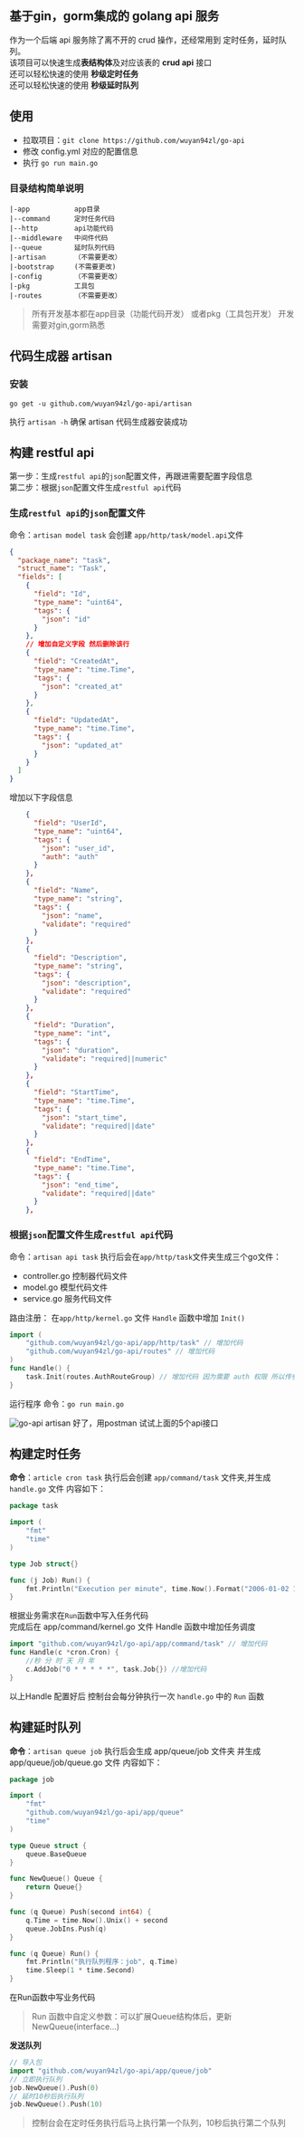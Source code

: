 ## 基于gin，gorm集成的 golang api 服务
作为一个后端 api 服务除了离不开的 crud 操作，还经常用到 定时任务，延时队列。  
该项目可以快速生成**表结构体**及对应该表的 **crud api** 接口  
还可以轻松快速的使用 **秒级定时任务**  
还可以轻松快速的使用 **秒级延时队列**
## 使用
- 拉取项目：`git clone https://github.com/wuyan94zl/go-api`  
- 修改 config.yml 对应的配置信息    
- 执行 `go run main.go`  

### 目录结构简单说明
```
|-app           app目录
|--command      定时任务代码
|--http         api功能代码
|--middleware   中间件代码
|--queue        延时队列代码
|-artisan       （不需要更改）
|-bootstrap     (不需要更改)
|-config        （不需要更改）
|-pkg           工具包
|-routes        （不需要更改）
```
> 所有开发基本都在app目录（功能代码开发） 或者pkg（工具包开发）
> 开发需要对gin,gorm熟悉


## 代码生成器 artisan
### 安装
`go get -u github.com/wuyan94zl/go-api/artisan`

执行 `artisan -h` 确保 artisan 代码生成器安装成功

## 构建 restful api
第一步：生成`restful api`的`json`配置文件，再跟进需要配置字段信息  
第二步：根据`json`配置文件生成`restful api`代码

### 生成`restful api`的`json`配置文件
命令：`artisan model task`
会创建 `app/http/task/model.api`文件
```json
{
  "package_name": "task",
  "struct_name": "Task",
  "fields": [
    {
      "field": "Id",
      "type_name": "uint64",
      "tags": {
        "json": "id"
      }
    },
	// 增加自定义字段 然后删除该行
    {
      "field": "CreatedAt",
      "type_name": "time.Time",
      "tags": {
        "json": "created_at"
      }
    },
    {
      "field": "UpdatedAt",
      "type_name": "time.Time",
      "tags": {
        "json": "updated_at"
      }
    }
  ]
}
```
增加以下字段信息
```json
    {
      "field": "UserId",
      "type_name": "uint64",
      "tags": {
        "json": "user_id",
        "auth": "auth"
      }
    },
    {
      "field": "Name",
      "type_name": "string",
      "tags": {
        "json": "name",
        "validate": "required"
      }
    },
    {
      "field": "Description",
      "type_name": "string",
      "tags": {
        "json": "description",
        "validate": "required"
      }
    },
    {
      "field": "Duration",
      "type_name": "int",
      "tags": {
        "json": "duration",
        "validate": "required||numeric"
      }
    },
    {
      "field": "StartTime",
      "type_name": "time.Time",
      "tags": {
        "json": "start_time",
        "validate": "required||date"
      }
    },
    {
      "field": "EndTime",
      "type_name": "time.Time",
      "tags": {
        "json": "end_time",
        "validate": "required||date"
      }
    },
```

### 根据`json`配置文件生成`restful api`代码
命令：`artisan api task`
执行后会在`app/http/task`文件夹生成三个go文件：
- controller.go 控制器代码文件
- model.go 模型代码文件
- service.go 服务代码文件

路由注册：
在`app/http/kernel.go` 文件 `Handle` 函数中增加 `Init()`
```go
import (
	"github.com/wuyan94zl/go-api/app/http/task" // 增加代码
	"github.com/wuyan94zl/go-api/routes" // 增加代码
)
func Handle() {
	task.Init(routes.AuthRouteGroup) // 增加代码 因为需要 auth 权限 所以传参 routes.AuthRouteGroup
}
```

运行程序
命令：`go run main.go`

![go-api artisan](https://cdn.learnku.com/uploads/images/202106/18/29943/hGh6BM602j.png!large)
好了，用postman 试试上面的5个api接口

## 构建定时任务

**命令**：`article cron task`
执行后会创建 `app/command/task` 文件夹,并生成 `handle.go` 文件 内容如下：
```go
package task

import (
	"fmt"
	"time"
)

type Job struct{}

func (j Job) Run() {
	fmt.Println("Execution per minute", time.Now().Format("2006-01-02 15:4:05"))
}

```

根据业务需求在`Run`函数中写入任务代码  
完成后在 app/command/kernel.go 文件 Handle 函数中增加任务调度
```go
import "github.com/wuyan94zl/go-api/app/command/task" // 增加代码
func Handle(c *cron.Cron) {
	//秒 分 时 天 月 年
	c.AddJob("0 * * * * *", task.Job{}) //增加代码
}

```
以上Handle 配置好后 控制台会每分钟执行一次 `handle.go` 中的 `Run` 函数

## 构建延时队列
**命令**：`artisan queue job`
执行后会生成 app/queue/job 文件夹 并生成 app/queue/job/queue.go 文件 内容如下：
```go
package job

import (
	"fmt"
	"github.com/wuyan94zl/go-api/app/queue"
	"time"
)

type Queue struct {
	queue.BaseQueue
}

func NewQueue() Queue {
	return Queue{}
}

func (q Queue) Push(second int64) {
	q.Time = time.Now().Unix() + second
	queue.JobIns.Push(q)
}

func (q Queue) Run() {
	fmt.Println("执行队列程序：job", q.Time)
	time.Sleep(1 * time.Second)
}

```
在Run函数中写业务代码
> Run 函数中自定义参数：可以扩展Queue结构体后，更新NewQueue(interface...)

**发送队列**
```go
// 导入包
import "github.com/wuyan94zl/go-api/app/queue/job"
// 立即执行队列
job.NewQueue().Push(0)
// 延时10秒后执行队列
job.NewQueue().Push(10)
``` 
> 控制台会在定时任务执行后马上执行第一个队列，10秒后执行第二个队列

